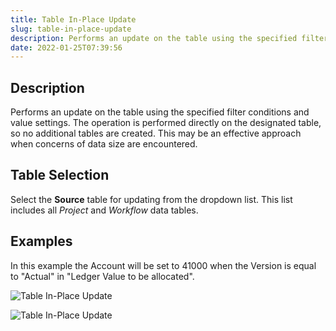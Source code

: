 ```yaml
---
title: Table In-Place Update
slug: table-in-place-update
description: Performs an update on the table using the specified filter conditions and value settings
date: 2022-01-25T07:39:56
---
```



## Description


Performs an update on the table using the specified filter conditions and value settings. The operation is performed directly on the designated table, so no additional tables are created. This may be an effective approach when concerns of data size are encountered.



## Table Selection


Select the **Source** table for updating from the dropdown list. This list includes all *Project* and *Workflow* data tables.







## Examples

In this example the Account will be set to 41000 when the Version is equal to "Actual" in "Ledger Value to be allocated".

![Table In-Place Update](/images/table_in-place_update_1.png)



![Table In-Place Update](/images/table_in-place_table_filter.png)





